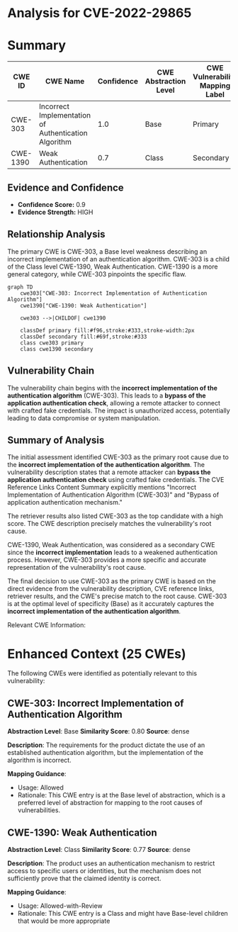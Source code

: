 # Analysis for CVE-2022-29865

# Summary
| CWE ID | CWE Name | Confidence | CWE Abstraction Level | CWE Vulnerability Mapping Label | CWE-Vulnerability Mapping Notes |
|---|---|---|---|---|---|
| CWE-303 | Incorrect Implementation of Authentication Algorithm | 1.0 | Base | Primary | Allowed |
| CWE-1390 | Weak Authentication | 0.7 | Class | Secondary | Allowed-with-Review |

## Evidence and Confidence

*   **Confidence Score:** 0.9
*   **Evidence Strength:** HIGH

## Relationship Analysis
The primary CWE is CWE-303, a Base level weakness describing an incorrect implementation of an authentication algorithm. CWE-303 is a child of the Class level CWE-1390, Weak Authentication. CWE-1390 is a more general category, while CWE-303 pinpoints the specific flaw.

```mermaid
graph TD
    cwe303["CWE-303: Incorrect Implementation of Authentication Algorithm"]
    cwe1390["CWE-1390: Weak Authentication"]

    cwe303 -->|CHILDOF| cwe1390

    classDef primary fill:#f96,stroke:#333,stroke-width:2px
    classDef secondary fill:#69f,stroke:#333
    class cwe303 primary
    class cwe1390 secondary
```

## Vulnerability Chain
The vulnerability chain begins with the **incorrect implementation of the authentication algorithm** (CWE-303). This leads to a **bypass of the application authentication check**, allowing a remote attacker to connect with crafted fake credentials. The impact is unauthorized access, potentially leading to data compromise or system manipulation.

## Summary of Analysis
The initial assessment identified CWE-303 as the primary root cause due to the **incorrect implementation of the authentication algorithm**. The vulnerability description states that a remote attacker can **bypass the application authentication check** using crafted fake credentials. The CVE Reference Links Content Summary explicitly mentions "Incorrect Implementation of Authentication Algorithm (CWE-303)" and "Bypass of application authentication mechanism."

The retriever results also listed CWE-303 as the top candidate with a high score. The CWE description precisely matches the vulnerability's root cause.

CWE-1390, Weak Authentication, was considered as a secondary CWE since the **incorrect implementation** leads to a weakened authentication process. However, CWE-303 provides a more specific and accurate representation of the vulnerability's root cause.

The final decision to use CWE-303 as the primary CWE is based on the direct evidence from the vulnerability description, CVE reference links, retriever results, and the CWE's precise match to the root cause. CWE-303 is at the optimal level of specificity (Base) as it accurately captures the **incorrect implementation of the authentication algorithm**.

Relevant CWE Information:

# Enhanced Context (25 CWEs)
The following CWEs were identified as potentially relevant to this vulnerability:

## CWE-303: Incorrect Implementation of Authentication Algorithm
**Abstraction Level**: Base
**Similarity Score**: 0.80
**Source**: dense

**Description**:
The requirements for the product dictate the use of an established authentication algorithm, but the implementation of the algorithm is incorrect.

**Mapping Guidance**:
- Usage: Allowed
- Rationale: This CWE entry is at the Base level of abstraction, which is a preferred level of abstraction for mapping to the root causes of vulnerabilities.

## CWE-1390: Weak Authentication
**Abstraction Level**: Class
**Similarity Score**: 0.77
**Source**: dense

**Description**:
The product uses an authentication mechanism to restrict access to specific users or identities, but the mechanism does not sufficiently prove that the claimed identity is correct.

**Mapping Guidance**:
- Usage: Allowed-with-Review
- Rationale: This CWE entry is a Class and might have Base-level children that would be more appropriate